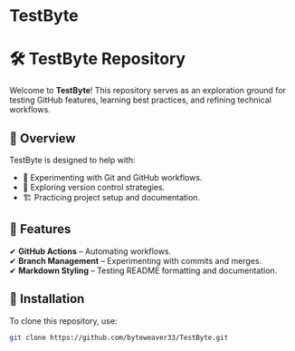 # TestByte
# 🛠 TestByte Repository  

Welcome to **TestByte**! This repository serves as an exploration ground for testing GitHub features, learning best practices, and refining technical workflows.  

## 🔹 Overview  
TestByte is designed to help with:  
- 📌 Experimenting with Git and GitHub workflows.  
- 🎨 Exploring version control strategies.  
- 🏗 Practicing project setup and documentation.  

## 🔹 Features  
✔ **GitHub Actions** – Automating workflows.  
✔ **Branch Management** – Experimenting with commits and merges.  
✔ **Markdown Styling** – Testing README formatting and documentation.  

## 🔹 Installation  
To clone this repository, use:  
```bash
git clone https://github.com/byteweaver33/TestByte.git

